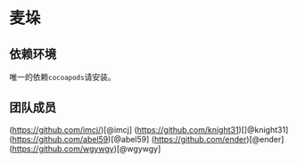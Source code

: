 # 麦垛

## 依赖环境

唯一的依赖`cocoapods`请安装。

## 团队成员

(https://github.com/imcj/)[@imcj]
(https://github.com/knight31)[]@knight31]
(https://github.com/abel59)[@abel59]
(https://github.com/ender)[@ender]
(https://github.com/wgywgy)[@wgywgy]


